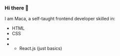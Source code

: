 ### Hi there 👋

I am Maca, a self-taught frontend developer skilled in: 

* HTML
* CSS
* 
* <picture><img href="https://camo.githubusercontent.com/3c9bdccd2700a71…468652d6261646765266c6f676f3d6a617661736372697074" /></picture>
  * React.js (just basics)

<!--
**Maacaa0/Maacaa0** is a ✨ _special_ ✨ repository because its `README.md` (this file) appears on your GitHub profile.

Here are some ideas to get you started:

- 🔭 I’m currently working on ...
- 🌱 I’m currently learning ...
- 👯 I’m looking to collaborate on ...
- 🤔 I’m looking for help with ...
- 💬 Ask me about ...
- 📫 How to reach me: ...
- 😄 Pronouns: ...
- ⚡ Fun fact: ...
-->
